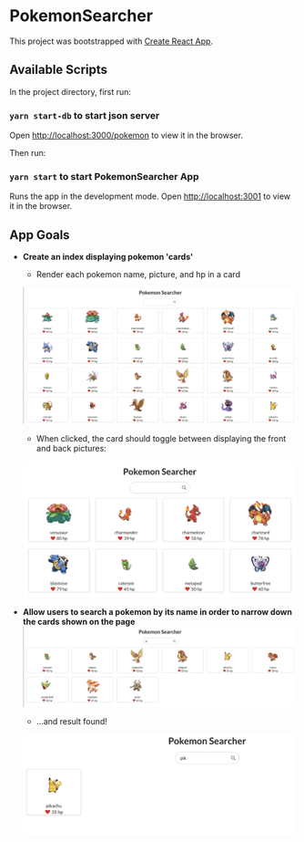 # PokemonSearcher

This project was bootstrapped with [Create React App](https://github.com/facebook/create-react-app).

## Available Scripts

In the project directory, first run:
### `yarn start-db` to start json server
Open [http://localhost:3000/pokemon](http://localhost:3000/pokemon) to view it in the browser.


Then run: 
### `yarn start` to start PokemonSearcher App

Runs the app in the development mode.
Open [http://localhost:3001](http://localhost:3001) to view it in the browser.

## App Goals
- **Create an index displaying pokemon 'cards'**
  - Render each pokemon name, picture, and hp in a card
  
  ![alt text](https://github.com/diautzi/PokemonSearcher/blob/main/allpokemons.png)
  - When clicked, the card should toggle between displaying the front and back pictures: 
  
  ![alt text](https://github.com/diautzi/PokemonSearcher/blob/main/Screen%20Shot%202020-12-10%20at%207.28.57%20PM.png)
- **Allow users to search a pokemon by its name in order to narrow down the cards shown on the page**
  ![alt text](https://github.com/diautzi/PokemonSearcher/blob/main/filteredPokemons.png)
  
  - ...and result found!
  
  ![alt text](https://github.com/diautzi/PokemonSearcher/blob/main/searchResult.png)
